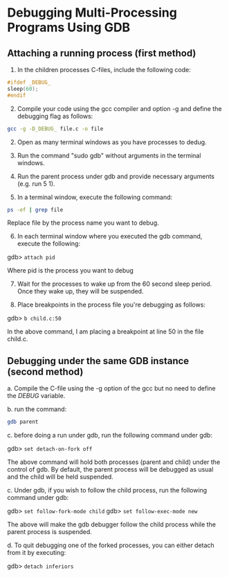 # Debugging Multi-Processing Programs Using GDB


## Attaching a running process (first method)

1. In the children processes C-files, include the following code:

```c
#ifdef _DEBUG_
sleep(60);
#endif
```

2. Compile your code using the gcc compiler and option -g and define the debugging flag as follows:

```bash
gcc -g -D_DEBUG_ file.c -o file
```

2. Open as many terminal windows as you have processes to dedug.

3. Run the command "sudo gdb" without arguments in the terminal windows.

4. Run the parent process under gdb and provide necessary arguments (e.g. run 5 1).

5. In a terminal window, execute the following command:

```bash
ps -ef | grep file
```

Replace file by the process name you want to debug.

6. In each terminal window where you executed the gdb command, execute the following:

gdb> `attach pid`

Where pid is the process you want to debug

7. Wait for the processes to wake up from the 60 second sleep period. Once they wake up, they will be suspended.

8. Place breakpoints in the process file you're debugging as follows:


gdb> `b child.c:50`

In the above command, I am placing a breakpoint at line 50 in the file child.c.

## Debugging under the same GDB instance (second method)

a. Compile the C-file using the -g option of the gcc but no need to define the _DEBUG_ variable.

b. run the command: 

```bash
gdb parent
```

c. before doing a run under gdb, run the following command under gdb:

gdb> `set detach-on-fork off`

The above command will hold both processes (parent and child) under the control of gdb. By default, the parent process will be debugged as usual and the child will be held suspended.

c. Under gdb, if you wish to follow the child process, run the following command under gdb:


gdb> `set follow-fork-mode child`
gdb> `set follow-exec-mode new`


The above will make the gdb debugger follow the child process while the parent process is suspended.

d. To quit debugging one of the forked processes, you can either detach from it by executing:

gdb> `detach inferiors`
